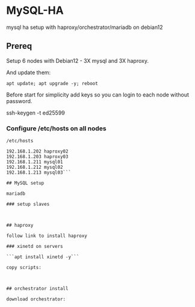 # MySQL-HA
mysql ha setup with haproxy/orchestrator/mariadb on debian12

## Prereq

Setup 6 nodes with Debian12 - 3X mysql and 3X haproxy.

And update them:

```apt update; apt upgrade -y; reboot```


Before start for simplicity add keys so you can login to each node without password.

ssh-keygen -t ed25599

### Configure /etc/hosts on all nodes

```/etc/hosts```

```192.168.1.201 haproxy01
192.168.1.202 haproxy02
192.168.1.203 haproxy03
192.168.1.211 mysql01
192.168.1.212 mysql02
192.168.1.213 mysql03```

## MySQL setup

mariadb

### setup slaves



## haproxy

follow link to install haproxy

### xinetd on servers

```apt install xinetd -y```

copy scripts:



## orchestrator install

download orchestrator:


